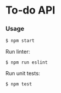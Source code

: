 # To-do API

### Usage
```
$ npm start
```
Run linter:
```
$ npm run eslint
```
Run unit tests:
```
$ npm test
```
